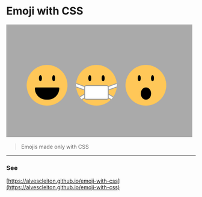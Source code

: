 # Emoji with CSS

<div>
  <img src="demo.png" height="300">
</div>

> Emojis made only with CSS

---

### See

[https://alvescleiton.github.io/emoji-with-css](https://alvescleiton.github.io/emoji-with-css)